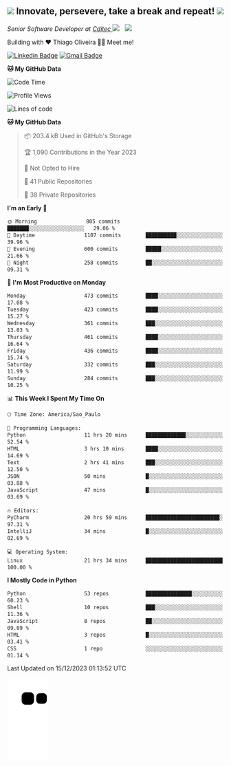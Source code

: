 <h2><img src="https://emojis.slackmojis.com/emojis/images/1531849430/4246/blob-sunglasses.gif?1531849430" width="30"/> Innovate, persevere, take a break and repeat! <img src="https://media.giphy.com/media/12oufCB0MyZ1Go/giphy.gif" width="50"></h2>
<img align='right' src="https://media.giphy.com/media/M9gbBd9nbDrOTu1Mqx/giphy.gif" width="230">
<p><em>Senior Software Developer at <a href="https://www.cditec.com.br/">Cditec
</a><img src="https://media.giphy.com/media/WUlplcMpOCEmTGBtBW/giphy.gif" width="30"> 
</em></p>



Building with ❤️ Thiago Oliveira 👋🏽 Meet me!

[![Linkedin Badge](https://img.shields.io/badge/-Thiago-blue?style=flat-square&logo=Linkedin&logoColor=white&link=https://www.linkedin.com/in/tgmarinho/)](https://www.linkedin.com/in/thiagoceconelo/) 
[![Gmail Badge](https://img.shields.io/badge/-thiceconelo@gmail.com-c14438?style=flat-square&logo=Gmail&logoColor=white&link=mailto:thiceconelo@gmail.com)](mailto:thiceconelo@gmail.com)

</em></p>

<!-- <span style="height ">
![Anurag's GitHub stats](https://github-readme-stats.vercel.app/api?username=arthurspk&show_icons=true&theme=tokyonight)
</span> -->

**🐱 My GitHub Data** 
<!--START_SECTION:waka-->
![Code Time](http://img.shields.io/badge/Code%20Time-918%20hrs%2046%20mins-blue)

![Profile Views](http://img.shields.io/badge/Profile%20Views-0-blue)

![Lines of code](https://img.shields.io/badge/From%20Hello%20World%20I%27ve%20Written-4.0%20million%20lines%20of%20code-blue)

**🐱 My GitHub Data** 

> 📦 203.4 kB Used in GitHub's Storage 
 > 
> 🏆 1,090 Contributions in the Year 2023
 > 
> 🚫 Not Opted to Hire
 > 
> 📜 41 Public Repositories 
 > 
> 🔑 38 Private Repositories 
 > 
**I'm an Early 🐤** 

```text
🌞 Morning                805 commits         ███████░░░░░░░░░░░░░░░░░░   29.06 % 
🌆 Daytime                1107 commits        ██████████░░░░░░░░░░░░░░░   39.96 % 
🌃 Evening                600 commits         █████░░░░░░░░░░░░░░░░░░░░   21.66 % 
🌙 Night                  258 commits         ██░░░░░░░░░░░░░░░░░░░░░░░   09.31 % 
```
📅 **I'm Most Productive on Monday** 

```text
Monday                   473 commits         ████░░░░░░░░░░░░░░░░░░░░░   17.08 % 
Tuesday                  423 commits         ████░░░░░░░░░░░░░░░░░░░░░   15.27 % 
Wednesday                361 commits         ███░░░░░░░░░░░░░░░░░░░░░░   13.03 % 
Thursday                 461 commits         ████░░░░░░░░░░░░░░░░░░░░░   16.64 % 
Friday                   436 commits         ████░░░░░░░░░░░░░░░░░░░░░   15.74 % 
Saturday                 332 commits         ███░░░░░░░░░░░░░░░░░░░░░░   11.99 % 
Sunday                   284 commits         ███░░░░░░░░░░░░░░░░░░░░░░   10.25 % 
```


📊 **This Week I Spent My Time On** 

```text
🕑︎ Time Zone: America/Sao_Paulo

💬 Programming Languages: 
Python                   11 hrs 20 mins      █████████████░░░░░░░░░░░░   52.54 % 
HTML                     3 hrs 10 mins       ████░░░░░░░░░░░░░░░░░░░░░   14.69 % 
Text                     2 hrs 41 mins       ███░░░░░░░░░░░░░░░░░░░░░░   12.50 % 
JSON                     50 mins             █░░░░░░░░░░░░░░░░░░░░░░░░   03.88 % 
JavaScript               47 mins             █░░░░░░░░░░░░░░░░░░░░░░░░   03.69 % 

🔥 Editors: 
PyCharm                  20 hrs 59 mins      ████████████████████████░   97.31 % 
IntelliJ                 34 mins             █░░░░░░░░░░░░░░░░░░░░░░░░   02.69 % 

💻 Operating System: 
Linux                    21 hrs 34 mins      █████████████████████████   100.00 % 
```

**I Mostly Code in Python** 

```text
Python                   53 repos            ███████████████░░░░░░░░░░   60.23 % 
Shell                    10 repos            ███░░░░░░░░░░░░░░░░░░░░░░   11.36 % 
JavaScript               8 repos             ██░░░░░░░░░░░░░░░░░░░░░░░   09.09 % 
HTML                     3 repos             █░░░░░░░░░░░░░░░░░░░░░░░░   03.41 % 
CSS                      1 repo              ░░░░░░░░░░░░░░░░░░░░░░░░░   01.14 % 
```




 Last Updated on 15/12/2023 01:13:52 UTC
<!--END_SECTION:waka-->

![Snake animation](https://github.com/rafaballerini/rafaballerini/blob/output/github-contribution-grid-snake.svg)


<!---
ceconelo/ceconelo is a ✨ special ✨ repository because its `README.md` (this file) appears on your GitHub profile.
You can click the Preview link to take a look at your changes.
--->
